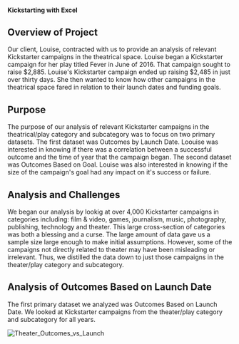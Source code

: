 #### Kickstarting with Excel

## Overview of Project
Our client, Louise, contracted with us to provide an analysis of relevant Kickstarter campaigns in the theatrical space. Louise began a Kickstarter campaign for her play titled Fever in June of 2016. That campaign sought to raise $2,885. Louise's Kickstarter campaign ended up raising $2,485 in just over thirty days. She then wanted to know how other campaigns in the theatrical space fared in relation to their launch dates and funding goals.

## Purpose
The purpose of our analysis of relevant Kickstarter campaigns in the theatrical/play category and subcategory was to focus on two primary datasets. The first dataset was Outcomes by Launch Date. Loouise was interested in knowing if there was a correlation between a successful outcome and the time of year that the campaign began. The second dataset was Outcomes Based on Goal. Louise was also interested in knowing if the size of the campaign's goal had any impact on it's success or failure.

## Analysis and Challenges
We began our analysis by lookig at over 4,000 Kickstarter campaigns in categories including: film & video, games, journalism, music, photography, publishing, technology and theater. This large cross-section of categories was both a blessing and a curse. The large amount of data gave us a sample size large enough to make initial assumptions. However, some of the campaigns not directly related to theater may have been misleading or irrelevant. Thus, we distilled the data down to just those campaigns in the theater/play category and subcategory.

## Analysis of Outcomes Based on Launch Date
The first primary dataset we analyzed was Outcomes Based on Launch Date. We looked at Kickstarter campaigns from the theater/play category and subcategory for all years.

![Theater_Outcomes_vs_Launch](https://user-images.githubusercontent.com/101157423/157754279-255d2c7b-a93e-4084-8cae-a3257f3c8c64.png)


